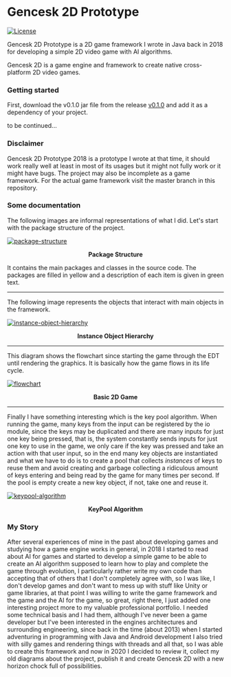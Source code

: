 # Gencesk 2D Prototype
[![License](https://img.shields.io/github/license/TobiasBriones/gencesk-2d)](https://github.com/TobiasBriones/gencesk-2d/blob/master/LICENSE)

Gencesk 2D Prototype is a 2D game framework I wrote in Java back in 2018 for developing a simple 2D video game with AI algorithms.

Gencesk 2D is a game engine and framework to create native cross-platform 2D video games.

### Getting started
First, download the v0.1.0 jar file from the release [v0.1.0](https://github.com/TobiasBriones/gencesk-2d/releases/tag/v0.1.0) and add it as a dependency of your project.

to be continued...

### Disclaimer
Gencesk 2D Prototype 2018 is a prototype I wrote at that time, it should work really well at least in most of its usages but it might not fully work or it might have bugs. The project may also be incomplete as a game framework. For the actual game framework visit the master branch in this repository.

### Some documentation
The following images are informal representations of what I did. Let's start with the package structure of the project.

[![package-structure](https://raw.githubusercontent.com/TobiasBriones/images/master/gencesk-2d/gencesk-2d-prototype-2018/package-structure.png)](https://github.com/TobiasBriones/images/tree/master/gencesk-2d)
<p align=center><strong>Package Structure</strong></p>

It contains the main packages and classes in the source code. The packages are filled in yellow and a description of each item is given in green text.

------

The following image represents the objects that interact with main objects in the framework.

[![instance-object-hierarchy](https://raw.githubusercontent.com/TobiasBriones/images/master/gencesk-2d/gencesk-2d-prototype-2018/instance-object-hierarchy.png)](https://github.com/TobiasBriones/images/tree/master/gencesk-2d)
<p align=center><strong>Instance Object Hierarchy</strong></p>

------

This diagram shows the flowchart since starting the game through the EDT until rendering the graphics. It is basically how the game flows in its life cycle.

[![flowchart](https://raw.githubusercontent.com/TobiasBriones/images/master/gencesk-2d/gencesk-2d-prototype-2018/basic-2d-game.png)](https://github.com/TobiasBriones/images/tree/master/gencesk-2d)
<p align=center><strong>Basic 2D Game</strong></p>

------

Finally I have something interesting which is the key pool algorithm. When running the game, many keys from the input can be registered by the io module, since the keys may be duplicated and there are many inputs for just one key being pressed, that is, the system constantly sends inputs for just one key to use in the game, we only care if the key was pressed and take an action with that user input, so in the end many key objects are instantiated and what we have to do is to create a pool that collects *instances* of keys to reuse them and avoid creating and garbage collecting a ridiculous amount of keys entering and being read by the game for many times per second. If the pool is empty create a new key object, if not, take one and reuse it.

[![keypool-algorithm](https://raw.githubusercontent.com/TobiasBriones/images/master/gencesk-2d/gencesk-2d-prototype-2018/keypool-algorithm.png)](https://github.com/TobiasBriones/images/tree/master/gencesk-2d)
<p align=center><strong>KeyPool Algorithm</strong></p>

### My Story
After several experiences of mine in the past about developing games and studying how a game engine works in general, in 2018 I started to read about AI for games and started to develop a simple game to be able to create an AI algorithm supposed to learn how to play and complete the game through evolution, I particularly rather write my own code than accepting that of others that I don't completely agree with, so I was like, I don't develop games and don't want to mess up with stuff like Unity or game libraries, at that point I was willing to write the game framework and the game and the AI for the game, so great, right there, I just added one interesting project more to my valuable professional portfolio. I needed some technical basis and I had them, although I've never been a game developer but I've been interested in the engines architectures and surrounding engineering, since back in the time (about 2013) when I started adventuring in programming with Java and Android development I also tried with silly games and rendering things with threads and all that, so I was able to create this framework and now in 2020 I decided to review it, collect my old diagrams about the project, publish it and create Gencesk 2D with a new horizon chock full of possibilities.
